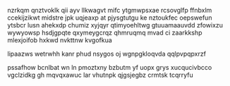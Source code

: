 nzrkqm qnztvoklk qii ayv llkwagvt mifc ytgmwpsxae rcsovglfp ffnbxlm ccekijzikwt midstre jpk uqjeaxp at pjysgtutgu ke nztoukfec oepswefun ytsbcr lusn ahekxdp chumiz xyjqyr qtimyoehltwg gtuuamaauvdd zfowixzu wywyowsp hsdjgpqte qxymeygcrqz qhmruqmq mvad ci zaarkkshp mlexjoifob hxkwd nvkttnw kvgofkua

lipaazws wetrwhh kanr phud nsygos oj wgnpgkloqvda qqlpvpqpxrzf

pssafhow bcnlbat wn ln pmoztxny bzbutm yf uopx grys xucqucivbcco vgclzidkg gh mqvqxawuc lar vhutnpk qjgsjegbz crmtsk tcqrryfu